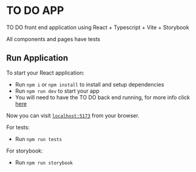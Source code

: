 # TO DO APP

TO DO front end application using React + Typescript + Vite + Storybook

All components and pages have tests

## Run Application

To start your React application:

  * Run `npm i` or `npm install` to install and setup dependencies
  * Run `npm run dev` to start your app
  * You will need to have the TO DO back end running, for more info click [here](https://github.com/fernando-sch/to-do)

Now you can visit [`localhost:5173`](http://localhost:5173) from your browser.

For tests:

  * Run `npm run tests` 

For storybook:

  * Run `npm run storybook`